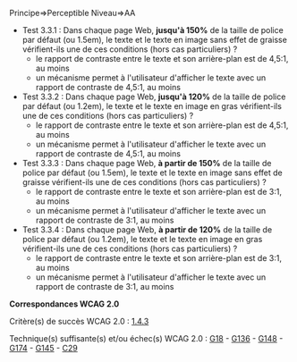 Principe=>Perceptible
Niveau=>AA

+ Test 3.3.1 : Dans chaque page Web, **jusqu'à 150%** de la taille de police par défaut (ou 1.5em), le texte et le texte en image sans effet de graisse vérifient-ils une de ces conditions (hors cas particuliers) ?
  + le rapport de contraste entre le texte et son arrière-plan est de 4,5:1, au moins
  + un mécanisme permet à l'utilisateur d'afficher le texte avec un rapport de contraste de 4,5:1, au moins
+ Test 3.3.2 : Dans chaque page Web, **jusqu'à 120%** de la taille de police par défaut (ou 1.2em), le texte et le texte en image en gras vérifient-ils une de ces conditions (hors cas particuliers) ?
  + le rapport de contraste entre le texte et son arrière-plan est de 4,5:1, au moins
  + un mécanisme permet à l'utilisateur d'afficher le texte avec un rapport de contraste de 4,5:1, au moins
+ Test 3.3.3 : Dans chaque page Web, **à partir de 150%** de la taille de police par défaut (ou 1.5em), le texte et le texte en image sans effet de graisse vérifient-ils une de ces conditions (hors cas particuliers) ?
  + le rapport de contraste entre le texte et son arrière-plan est de 3:1, au moins
  + un mécanisme permet à l'utilisateur d'afficher le texte avec un rapport de contraste de 3:1, au moins
+ Test 3.3.4 : Dans chaque page Web, **à partir de 120%** de la taille de police par défaut (ou 1.2em), le texte et le texte en image en gras vérifient-ils une de ces conditions (hors cas particuliers) ?
  + le rapport de contraste entre le texte et son arrière-plan est de 3:1, au moins
  + un mécanisme permet à l'utilisateur d'afficher le texte avec un rapport de contraste de 3:1, au moins

**Correspondances WCAG 2.0**

Critère(s) de succès WCAG 2.0 : [1.4.3](http://www.w3.org/Translations/WCAG20-fr/#visual-audio-contrast-contrast)

Technique(s) suffisante(s) et/ou échec(s) WCAG 2.0 : [G18](http://www.w3.org/TR/WCAG-TECHS/G18.html) - [G136](http://www.w3.org/TR/WCAG-TECHS/G136.html) - [G148](http://www.w3.org/TR/WCAG-TECHS/G148.html) - [G174](http://www.w3.org/TR/WCAG-TECHS/G174.html) - [G145](http://www.w3.org/TR/WCAG-TECHS/G145.html) - [C29](http://www.w3.org/TR/WCAG-TECHS/C29.html)
